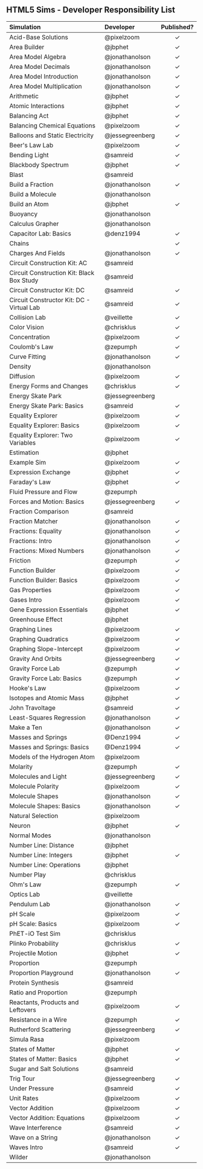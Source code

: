 ## HTML5 Sims - Developer Responsibility List

| Simulation  | Developer | Published? |
| :---------- | :------------- | :--: |
| Acid-Base Solutions | @pixelzoom | ✓ |
| Area Builder | @jbphet  | ✓ |
| Area Model Algebra | @jonathanolson | ✓ |
| Area Model Decimals | @jonathanolson | ✓ |
| Area Model Introduction | @jonathanolson | ✓ |
| Area Model Multiplication | @jonathanolson | ✓ |
| Arithmetic  | @jbphet  | ✓ |
| Atomic Interactions  | @jbphet  | ✓ |
| Balancing Act  | @jbphet  | ✓ |
| Balancing Chemical Equations  | @pixelzoom  | ✓ |
| Balloons and Static Electricity  | @jessegreenberg  | ✓ |
| Beer's Law Lab  | @pixelzoom  | ✓ |
| Bending Light  | @samreid  | ✓ |
| Blackbody Spectrum  | @jbphet  | ✓ |
| Blast | @samreid |  |
| Build a Fraction | @jonathanolson | ✓ |
| Build a Molecule | @jonathanolson |  |
| Build an Atom  | @jbphet  | ✓ |
| Buoyancy | @jonathanolson | |
| Calculus Grapher | @jonathanolson | |
| Capacitor Lab: Basics | @denz1994 | ✓ |
| Chains |  | ✓ |
| Charges And Fields | @jonathanolson  | ✓ |
| Circuit Construction Kit: AC | @samreid | |
| Circuit Construction Kit: Black Box Study | @samreid | |
| Circuit Constructor Kit: DC | @samreid | ✓ |
| Circuit Constructor Kit: DC - Virtual Lab| @samreid | ✓ |
| Collision Lab | @veillette | ✓ |
| Color Vision | @chrisklus | ✓ |
| Concentration |  @pixelzoom  | ✓ |
| Coulomb's Law | @zepumph | ✓ |
| Curve Fitting | @jonathanolson | ✓ |
| Density | @jonathanolson | |
| Diffusion | @pixelzoom | ✓ |
| Energy Forms and Changes | @chrisklus | ✓ |
| Energy Skate Park |  @jessegreenberg  | |
| Energy Skate Park: Basics |  @samreid  | ✓ |
| Equality Explorer | @pixelzoom | ✓ |
| Equality Explorer: Basics | @pixelzoom | ✓ |
| Equality Explorer: Two Variables | @pixelzoom | ✓ |
| Estimation | @jbphet | |
| Example Sim | @pixelzoom | ✓ |
| Expression Exchange |  @jbphet  | ✓ |
| Faraday's Law |  @jbphet  | ✓ |
| Fluid Pressure and Flow | @zepumph | |
| Forces and Motion: Basics |  @jessegreenberg | ✓ |
| Fraction Comparison | @samreid |
| Fraction Matcher | @jonathanolson | ✓ |
| Fractions: Equality | @jonathanolson | ✓ |
| Fractions: Intro | @jonathanolson | ✓ |
| Fractions: Mixed Numbers | @jonathanolson | ✓ |
| Friction | @zepumph | ✓ |
| Function Builder | @pixelzoom | ✓ |
| Function Builder: Basics | @pixelzoom | ✓ |
| Gas Properties | @pixelzoom | ✓ |
| Gases Intro | @pixelzoom | ✓ |
| Gene Expression Essentials | @jbphet | ✓ |
| Greenhouse Effect | @jbphet  | |
| Graphing Lines | @pixelzoom  | ✓ |
| Graphing Quadratics | @pixelzoom | ✓ |
| Graphing Slope-Intercept | @pixelzoom | ✓ |
| Gravity And Orbits | @jessegreenberg  | ✓ |
| Gravity Force Lab |  @zepumph  | ✓ |
| Gravity Force Lab: Basics | @zepumph | ✓ |
| Hooke's Law | @pixelzoom | ✓ |
| Isotopes and Atomic Mass | @jbphet | ✓ |
| John Travoltage |  @samreid  | ✓ |
| Least-Squares Regression |  @jonathanolson  | ✓ |
| Make a Ten |  @jonathanolson  | ✓ |
| Masses and Springs | @Denz1994 | ✓ |
| Masses and Springs: Basics | @Denz1994 | ✓ |
| Models of the Hydrogen Atom | @pixelzoom | |
| Molarity | @zepumph | ✓ |
| Molecules and Light | @jessegreenberg | ✓ |
| Molecule Polarity | @pixelzoom | ✓ |
| Molecule Shapes |  @jonathanolson  | ✓ |
| Molecule Shapes: Basics |  @jonathanolson  | ✓ |
| Natural Selection | @pixelzoom | |
| Neuron |  @jbphet  | ✓ |
| Normal Modes | @jonathanolson |  |
| Number Line: Distance |  @jbphet  |  |
| Number Line: Integers |  @jbphet  | ✓ |
| Number Line: Operations |  @jbphet  |  |
| Number Play | @chrisklus |  |
| Ohm's Law|  @zepumph  | ✓ |
| Optics Lab | @veillette| |
| Pendulum Lab | @jonathanolson | ✓ |
| pH Scale |  @pixelzoom  | ✓ |
| pH Scale: Basics |  @pixelzoom  | ✓ |
| PhET-iO Test Sim |  @chrisklus | |
| Plinko Probability | @chrisklus  | ✓ |
| Projectile Motion | @jbphet  | ✓ |
| Proportion |  @zepumph  |  |
| Proportion Playground |  @jonathanolson  | ✓ |
| Protein Synthesis | @samreid | |
| Ratio and Proportion | @zepumph | |
| Reactants, Products and Leftovers |  @pixelzoom  | ✓ |
| Resistance in a Wire |  @zepumph  | ✓ |
| Rutherford Scattering |  @jessegreenberg  | ✓ |
| Simula Rasa | @pixelzoom | |
| States of Matter |  @jbphet  | ✓ |
| States of Matter: Basics |  @jbphet  | ✓ |
| Sugar and Salt Solutions | @samreid | |
| Trig Tour |  @jessegreenberg  | ✓ |
| Under Pressure |  @samreid  | ✓ |
| Unit Rates |  @pixelzoom  | ✓ |
| Vector Addition | @pixelzoom | ✓ |
| Vector Addition: Equations | @pixelzoom | ✓ |
| Wave Interference | @samreid | ✓ |
| Wave on a String |  @jonathanolson  | ✓ |
| Waves Intro | @samreid | ✓ |
| Wilder | @jonathanolson |  |

